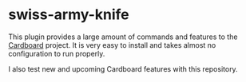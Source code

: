 # swiss-army-knife
This plugin provides a large amount of commands and features to the [Cardboard](https://github.com/bendaws/cardboard) project. It is very easy to install and takes almost no configuration to run properly.

I also test new and upcoming Cardboard features with this repository.